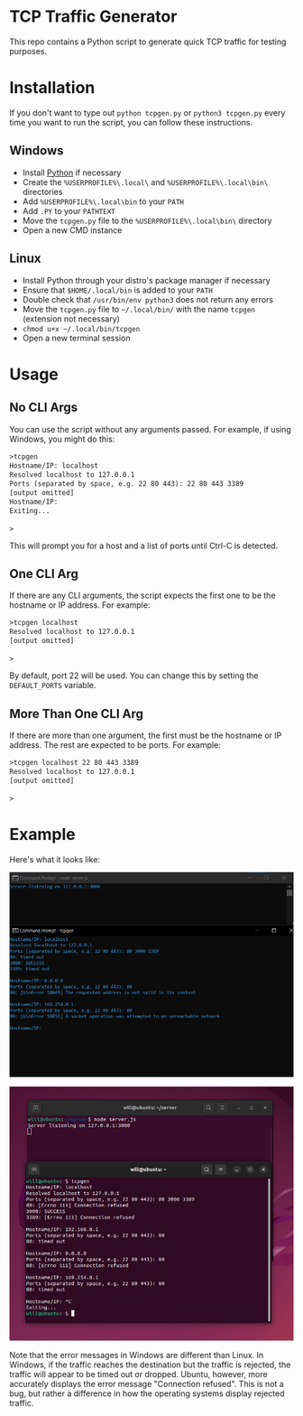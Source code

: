 # TCP Traffic Generator
This repo contains a Python script to generate quick TCP traffic for testing purposes. 

# Installation
If you don't want to type out `python tcpgen.py` or `python3 tcpgen.py` every time you want to run the script, you can follow these instructions.
## Windows
- Install [Python](https://www.python.org/) if necessary
- Create the `%USERPROFILE%\.local\` and `%USERPROFILE%\.local\bin\` directories
- Add `%USERPROFILE%\.local\bin` to your `PATH`
- Add `.PY` to your `PATHTEXT`
- Move the `tcpgen.py` file to the `%USERPROFILE%\.local\bin\` directory
- Open a new CMD instance

## Linux
- Install Python through your distro's package manager if necessary
- Ensure that `$HOME/.local/bin` is added to your `PATH`
- Double check that `/usr/bin/env python3` does not return any errors
- Move the `tcpgen.py` file to `~/.local/bin/` with the name `tcpgen` (extension not necessary)
- `chmod u+x ~/.local/bin/tcpgen`
- Open a new terminal session

# Usage
## No CLI Args
You can use the script without any arguments passed. For example, if using Windows, you might do this:
```
>tcpgen
Hostname/IP: localhost
Resolved localhost to 127.0.0.1
Ports (separated by space, e.g. 22 80 443): 22 80 443 3389
[output omitted]
Hostname/IP:
Exiting...

>
```
This will prompt you for a host and a list of ports until Ctrl-C is detected.
## One CLI Arg
If there are any CLI arguments, the script expects the first one to be the hostname or IP address. For example:
```
>tcpgen localhost
Resolved localhost to 127.0.0.1
[output omitted]

>
```
By default, port 22 will be used. You can change this by setting the `DEFAULT_PORTS` variable.

## More Than One CLI Arg
If there are more than one argument, the first must be the hostname or IP address. The rest are expected to be ports. For example:
```
>tcpgen localhost 22 80 443 3389
Resolved localhost to 127.0.0.1
[output omitted]

>
```

# Example
Here's what it looks like:

![Windows](./.github/windows_example.png)

![Ubuntu](./.github/ubuntu_example.png)

Note that the error messages in Windows are different than Linux. In Windows, if the traffic reaches the destination but the traffic is rejected, the traffic will appear to be timed out or dropped. Ubuntu, however, more accurately displays the error message "Connection refused". This is not a bug, but rather a difference in how the operating systems display rejected traffic.